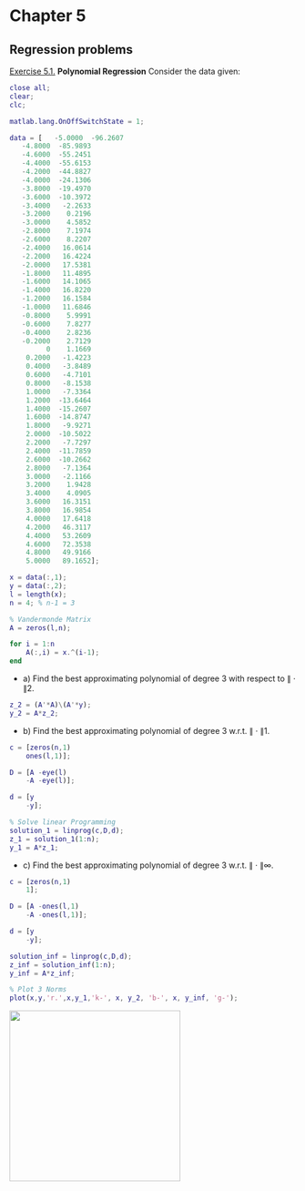 # Chapter 5

## Regression problems

[Exercise 5.1.](https://github.com/MarshaGomez/Optimization-Matlab-Exams/blob/master/Practice/Chapter%204/Exercise_5_1.mlx) **Polynomial Regression** 
Consider the data given:

````matlab
close all;
clear;
clc;

matlab.lang.OnOffSwitchState = 1;

data = [   -5.0000  -96.2607 
   -4.8000  -85.9893
   -4.6000  -55.2451
   -4.4000  -55.6153
   -4.2000  -44.8827
   -4.0000  -24.1306
   -3.8000  -19.4970
   -3.6000  -10.3972
   -3.4000   -2.2633
   -3.2000    0.2196
   -3.0000    4.5852
   -2.8000    7.1974
   -2.6000    8.2207
   -2.4000   16.0614
   -2.2000   16.4224
   -2.0000   17.5381
   -1.8000   11.4895
   -1.6000   14.1065
   -1.4000   16.8220
   -1.2000   16.1584
   -1.0000   11.6846
   -0.8000    5.9991
   -0.6000    7.8277
   -0.4000    2.8236
   -0.2000    2.7129
         0    1.1669
    0.2000   -1.4223
    0.4000   -3.8489
    0.6000   -4.7101
    0.8000   -8.1538
    1.0000   -7.3364
    1.2000  -13.6464
    1.4000  -15.2607
    1.6000  -14.8747
    1.8000   -9.9271
    2.0000  -10.5022
    2.2000   -7.7297
    2.4000  -11.7859
    2.6000  -10.2662
    2.8000   -7.1364
    3.0000   -2.1166
    3.2000    1.9428
    3.4000    4.0905
    3.6000   16.3151
    3.8000   16.9854
    4.0000   17.6418
    4.2000   46.3117
    4.4000   53.2609
    4.6000   72.3538
    4.8000   49.9166
    5.0000   89.1652];

x = data(:,1);
y = data(:,2);
l = length(x);
n = 4; % n-1 = 3 

% Vandermonde Matrix
A = zeros(l,n);

for i = 1:n
    A(:,i) = x.^(i-1);
end
````

* a) Find the best approximating polynomial of degree 3 with respect to ∥ · ∥2.

````matlab
z_2 = (A'*A)\(A'*y);
y_2 = A*z_2;
````

* b) Find the best approximating polynomial of degree 3 w.r.t. ∥ · ∥1.

````matlab
c = [zeros(n,1)
    ones(l,1)];

D = [A -eye(l)
    -A -eye(l)];

d = [y
    -y];

% Solve linear Programming
solution_1 = linprog(c,D,d);
z_1 = solution_1(1:n);
y_1 = A*z_1;
````

* c) Find the best approximating polynomial of degree 3 w.r.t. ∥ · ∥∞.

````matlab
c = [zeros(n,1)
    1];

D = [A -ones(l,1)
    -A -ones(l,1)];

d = [y
    -y];

solution_inf = linprog(c,D,d);
z_inf = solution_inf(1:n);
y_inf = A*z_inf;
````

````matlab
% Plot 3 Norms
plot(x,y,'r.',x,y_1,'k-', x, y_2, 'b-', x, y_inf, 'g-');
````

<img src="https://github.com/MarshaGomez/Optimization-Matlab-Exams/blob/master/Practice/img/Chapter_5_1_1.png" width="300" height="300" />
